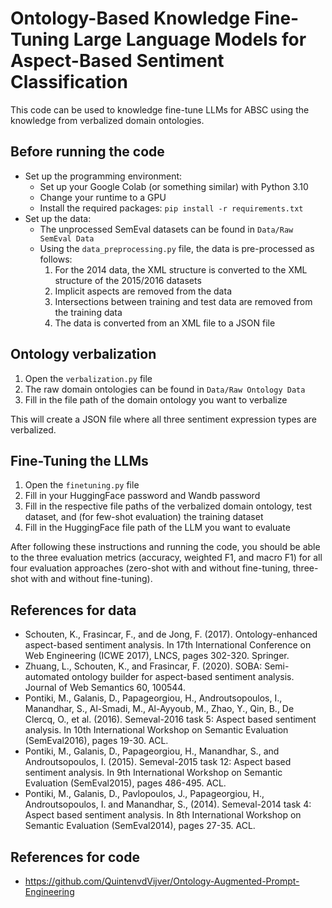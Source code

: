 # Ontology-Based Knowledge Fine-Tuning Large Language Models for Aspect-Based Sentiment Classification
This code can be used to knowledge fine-tune LLMs for ABSC using the knowledge from verbalized domain ontologies.

## Before running the code
- Set up the programming environment:
  - Set up your Google Colab (or something similar) with Python 3.10
  - Change your runtime to a GPU
  - Install the required packages: `pip install -r requirements.txt`
- Set up the data:
  - The unprocessed SemEval datasets can be found in `Data/Raw SemEval Data`
  - Using the `data_preprocessing.py` file, the data is pre-processed as follows:
    1. For the 2014 data, the XML structure is converted to the XML structure of the 2015/2016 datasets
    2. Implicit aspects are removed from the data
    3. Intersections between training and test data are removed from the training data
    4. The data is converted from an XML file to a JSON file


## Ontology verbalization
1. Open the `verbalization.py` file
2. The raw domain ontologies can be found in `Data/Raw Ontology Data`
3. Fill in the file path of the domain ontology you want to verbalize

This will create a JSON file where all three sentiment expression types are verbalized.


## Fine-Tuning the LLMs
1. Open the `finetuning.py` file
2. Fill in your HuggingFace password and Wandb password
3. Fill in the respective file paths of the verbalized domain ontology, test dataset, and (for few-shot evaluation) the training dataset
4. Fill in the HuggingFace file path of the LLM you want to evaluate

After following these instructions and running the code, you should be able to the three evaluation metrics (accuracy, weighted F1, and macro F1) for all four evaluation approaches (zero-shot with and without fine-tuning, three-shot with and without fine-tuning).

## References for data
- Schouten, K., Frasincar, F., and de Jong, F. (2017). Ontology-enhanced aspect-based sentiment analysis. In 17th International Conference on Web Engineering (ICWE 2017), LNCS, pages 302-320. Springer.
- Zhuang, L., Schouten, K., and Frasincar, F. (2020). SOBA: Semi-automated ontology builder for aspect-based sentiment analysis. Journal of Web Semantics 60, 100544.
- Pontiki, M., Galanis, D., Papageorgiou, H., Androutsopoulos, I., Manandhar, S., Al-Smadi, M., Al-Ayyoub, M., Zhao, Y., Qin, B., De Clercq, O., et al. (2016). Semeval-2016 task 5: Aspect based sentiment analysis. In 10th International Workshop on Semantic Evaluation (SemEval2016), pages 19-30. ACL.
- Pontiki, M., Galanis, D., Papageorgiou, H., Manandhar, S., and Androutsopoulos, I. (2015). Semeval-2015 task 12: Aspect based sentiment analysis. In 9th International Workshop on Semantic Evaluation (SemEval2015), pages 486-495. ACL.
- Pontiki, M., Galanis, D., Pavlopoulos, J., Papageorgiou, H., Androutsopoulos, I. and Manandhar, S., (2014). Semeval-2014 task 4: Aspect based sentiment analysis. In 8th International Workshop on Semantic Evaluation (SemEval2014), pages 27-35. ACL.

## References for code
- https://github.com/QuintenvdVijver/Ontology-Augmented-Prompt-Engineering


